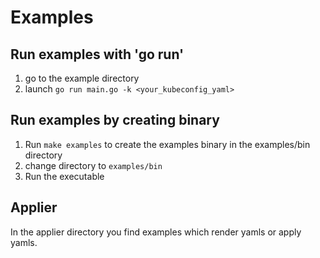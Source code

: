 [comment]: # ( Copyright Contributors to the Open Cluster Management project )

# Examples

## Run examples with 'go run'

1. go to the example directory
2. launch `go run main.go -k <your_kubeconfig_yaml>`

## Run examples by creating binary

1. Run `make examples` to create the examples binary in the examples/bin directory
2. change directory to `examples/bin`
3. Run the executable

## Applier

In the applier directory you find examples which render yamls or apply yamls.
